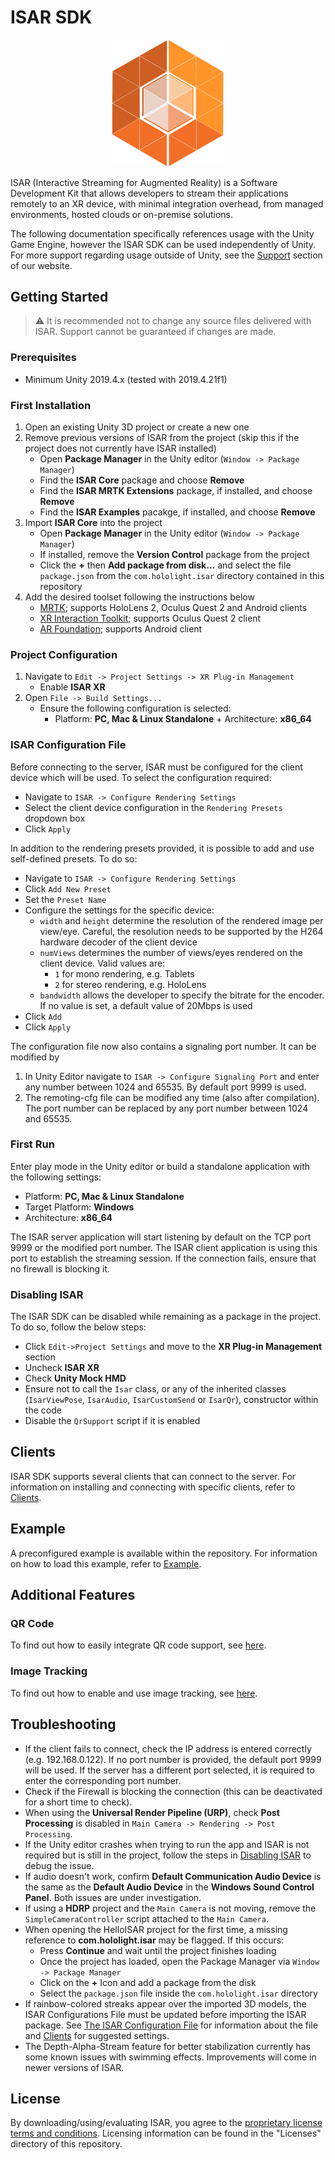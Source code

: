 # ISAR SDK

<p align="center">
    <img src="Docs/images/ISAR_Icon.png" width="180px">
</p>

ISAR (Interactive Streaming for Augmented Reality) is a Software Development Kit that allows developers to stream their applications remotely to an XR device, with minimal integration overhead, from managed environments, hosted clouds or on-premise solutions.

The following documentation specifically references usage with the Unity Game Engine, however the ISAR SDK can be used independently of Unity. For more support regarding usage outside of Unity, see the [Support](https://support.holo-light.com/hc/en-us) section of our website.

## Getting Started

> :warning: It is recommended not to change any source files delivered with ISAR. Support cannot be guaranteed if changes are made.

### Prerequisites

- Minimum Unity 2019.4.x (tested with 2019.4.21f1)

### First Installation

1. Open an existing Unity 3D project or create a new one
2. Remove previous versions of ISAR from the project (skip this if the project does not currently have ISAR installed)
    - Open **Package Manager** in the Unity editor (`Window -> Package Manager`)
    - Find the **ISAR Core** package and choose **Remove**
    - Find the **ISAR MRTK Extensions** package, if installed, and choose **Remove**
	- Find the **ISAR Examples** pacakge, if installed, and choose **Remove**
3. Import **ISAR Core** into the project
    - Open **Package Manager** in the Unity editor (`Window -> Package Manager`)
    - If installed, remove the **Version Control** package from the project
    - Click the **+** then **Add package from disk...** and select the file `package.json` from the `com.hololight.isar` directory contained in this repository
4. Add the desired toolset following the instructions below
    - [MRTK](./Docs/mrtkextension.md); supports HoloLens 2, Oculus Quest 2 and Android clients
    - [XR Interaction Toolkit](./Docs/xrInteractionToolkit.md); supports Oculus Quest 2 client
    - [AR Foundation](./Docs/arfoundation.md); supports Android client

### Project Configuration

1. Navigate to `Edit -> Project Settings -> XR Plug-in Management`
    - Enable **ISAR XR**
2. Open `File -> Build Settings...`
    - Ensure the following configuration is selected:
        - Platform: **PC, Mac & Linux Standalone** + Architecture: **x86_64**

### ISAR Configuration File

Before connecting to the server, ISAR must be configured for the client device which will be used. To select the configuration required:

- Navigate to `ISAR -> Configure Rendering Settings`
- Select the client device configuration in the `Rendering Presets` dropdown box
- Click `Apply`

In addition to the rendering presets provided, it is possible to add and use self-defined presets. To do so:

- Navigate to `ISAR -> Configure Rendering Settings`
- Click `Add New Preset`
- Set the `Preset Name`
- Configure the settings for the specific device:
    - `width` and `height` determine the resolution of the rendered image per view/eye. Careful, the resolution needs to be supported by the H264 hardware decoder of the client device
    - `numViews` determines the number of views/eyes rendered on the client device. Valid values are:
        - `1` for mono rendering, e.g. Tablets
        - `2` for stereo rendering, e.g. HoloLens
    - `bandwidth` allows the developer to specify the bitrate for the encoder. If no value is set, a default value of 20Mbps is used
- Click `Add`
- Click `Apply`

The configuration file now also contains a signaling port number. It can be modified by
1. In Unity Editor navigate to `ISAR -> Configure Signaling Port` and enter any number between 1024 and 65535. By default port 9999 is used.
2. The remoting-cfg file can be modified any time (also after compilation). The port number can be replaced by any port number between 1024 and 65535.


### First Run

Enter play mode in the Unity editor or build a standalone application with the following settings:

- Platform: **PC, Mac & Linux Standalone**
- Target Platform: **Windows**
- Architecture: **x86_64**

The ISAR server application will start listening by default on the TCP port 9999 or the modified port number. The ISAR client application is using this port to establish the streaming session. If the connection fails, ensure that no firewall is blocking it.

### Disabling ISAR

The ISAR SDK can be disabled while remaining as a package in the project. To do so, follow the below steps:

- Click `Edit->Project Settings` and move to the **XR Plug-in Management** section
- Uncheck **ISAR XR**
- Check **Unity Mock HMD**
- Ensure not to call the `Isar` class, or any of the inherited classes (`IsarViewPose`, `IsarAudio`, `IsarCustomSend` or `IsarQr`), constructor within the code
- Disable the `QrSupport` script if it is enabled

## Clients

ISAR SDK supports several clients that can connect to the server. For information on installing and connecting with specific clients, refer to [Clients](./Docs/clients.md).

## Example

A preconfigured example is available within the repository. For information on how to load this example, refer to [Example](./Docs/example.md).

## Additional Features

### QR Code

To find out how to easily integrate QR code support, see [here](./Docs/qrcode.md).

### Image Tracking

To find out how to enable and use image tracking, see [here](./Docs/imagetracking.md).

## Troubleshooting

- If the client fails to connect, check the IP address is entered correctly (e.g. 192.168.0.122). If no port number is provided, the default port 9999 will be used. If the server has a different port selected, it is required to enter the corresponding port number.
- Check if the Firewall is blocking the connection (this can be deactivated for a short time to check).
- When using the **Universal Render Pipeline (URP)**, check **Post Processing** is disabled in `Main Camera -> Rendering -> Post Processing`.
- If the Unity editor crashes when trying to run the app and ISAR is not required but is still in the project, follow the steps in [Disabling ISAR](#disabling-isar) to debug the issue.
- If audio doesn't work, confirm **Default Communication Audio Device** is the same as the **Default Audio Device** in the **Windows Sound Control Panel**. Both issues are under investigation.
- If using a **HDRP** project and the `Main Camera` is not moving, remove the `SimpleCameraController` script attached to the `Main Camera`.
- When opening the HelloISAR project for the first time, a missing reference to **com.hololight.isar** may be flagged. If this occurs:
  - Press **Continue** and wait until the project finishes loading
  - Once the project has loaded, open the Package Manager via `Window -> Package Manager`
  - Click on the **+** Icon and add a package from the disk
  - Select the `package.json` file inside the `com.hololight.isar` directory
-  If rainbow-colored streaks appear over the imported 3D models, the ISAR Configurations File must be updated before importing the ISAR package. See [The ISAR Configuration File](#the-isar-configuration-file) for information about the file and [Clients](./Docs/clients.md) for suggested settings.
- The Depth-Alpha-Stream feature for better stabilization currently has some known issues with swimming effects. Improvements will come in newer versions of ISAR.

## License 
By downloading/using/evaluating ISAR, you agree to the [proprietary license terms and conditions](./Licenses/ISAR.txt). Licensing information can be found in the "Licenses" directory of this repository.
